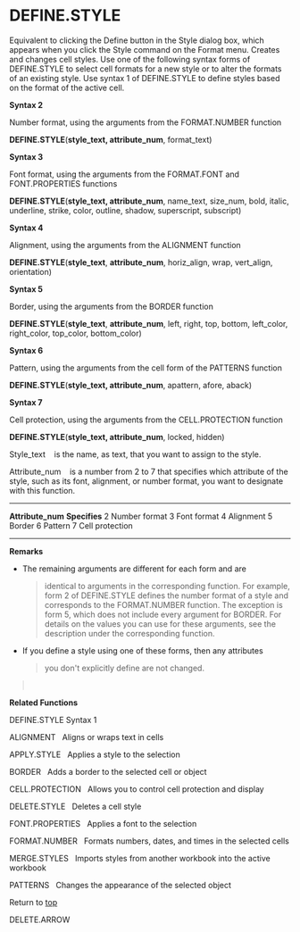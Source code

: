 DEFINE.STYLE
===========================

Equivalent to clicking the Define button in the Style dialog box, which
appears when you click the Style command on the Format menu. Creates and
changes cell styles. Use one of the following syntax forms of
DEFINE.STYLE to select cell formats for a new style or to alter the
formats of an existing style. Use syntax 1 of DEFINE.STYLE to define
styles based on the format of the active cell.

**Syntax 2**

Number format, using the arguments from the FORMAT.NUMBER function

**DEFINE.STYLE**(**style\_text, attribute\_num**, format\_text)

**Syntax 3**

Font format, using the arguments from the FORMAT.FONT and
FONT.PROPERTIES functions

**DEFINE.STYLE**(**style\_text, attribute\_num**, name\_text, size\_num,
bold, italic, underline, strike, color, outline, shadow, superscript,
subscript)

**Syntax 4**

Alignment, using the arguments from the ALIGNMENT function

**DEFINE.STYLE**(**style\_text**, **attribute\_num**, horiz\_align,
wrap, vert\_align, orientation)

**Syntax 5**

Border, using the arguments from the BORDER function

**DEFINE.STYLE**(**style\_text**, **attribute\_num**, left, right, top,
bottom, left\_color, right\_color, top\_color, bottom\_color)

**Syntax 6**

Pattern, using the arguments from the cell form of the PATTERNS function

**DEFINE.STYLE**(**style\_text, attribute\_num**, apattern, afore,
aback)

**Syntax 7**

Cell protection, using the arguments from the CELL.PROTECTION function

**DEFINE.STYLE**(**style\_text, attribute\_num**, locked, hidden)

Style\_text    is the name, as text, that you want to assign to the
style.

Attribute\_num    is a number from 2 to 7 that specifies which attribute
of the style, such as its font, alignment, or number format, you want to
designate with this function.

  -------------------- -----------------
  **Attribute\_num**   **Specifies**
  2                    Number format
  3                    Font format
  4                    Alignment
  5                    Border
  6                    Pattern
  7                    Cell protection
  -------------------- -----------------

**Remarks**

-   The remaining arguments are different for each form and are
    > identical to arguments in the corresponding function. For example,
    > form 2 of DEFINE.STYLE defines the number format of a style and
    > corresponds to the FORMAT.NUMBER function. The exception is form
    > 5, which does not include every argument for BORDER. For details
    > on the values you can use for these arguments, see the description
    > under the corresponding function.

-   If you define a style using one of these forms, then any attributes
    > you don\'t explicitly define are not changed.

>  

**Related Functions**

DEFINE.STYLE Syntax 1

ALIGNMENT   Aligns or wraps text in cells

APPLY.STYLE   Applies a style to the selection

BORDER   Adds a border to the selected cell or object

CELL.PROTECTION   Allows you to control cell protection and display

DELETE.STYLE   Deletes a cell style

FONT.PROPERTIES   Applies a font to the selection

FORMAT.NUMBER   Formats numbers, dates, and times in the selected cells

MERGE.STYLES   Imports styles from another workbook into the active
workbook

PATTERNS   Changes the appearance of the selected object

Return to [top](#A)

DELETE.ARROW
